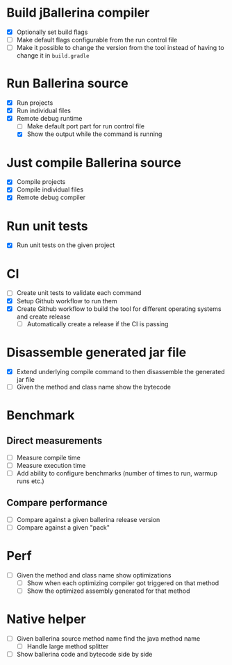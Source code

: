 # Build jBallerina compiler
+ [x] Optionally set build flags
+ [ ] Make default flags configurable from the run control file
+ [ ] Make it possible to change the version from the tool instead of having to change it in `build.gradle`

# Run Ballerina source
+ [x] Run projects
+ [x] Run individual files
+ [x] Remote debug runtime
    + [ ] Make default port part for run control file
    + [x] Show the output while the command is running

# Just compile Ballerina source
+ [x] Compile projects
+ [x] Compile individual files
+ [x] Remote debug compiler

# Run unit tests
+ [x] Run unit tests on the given project

# CI
+ [ ] Create unit tests to validate each command
+ [x] Setup Github workflow to run them
+ [x] Create Github workflow to build the tool for different operating systems and create release
    + [ ] Automatically create a release if the CI is passing

# Disassemble generated jar file
+ [x] Extend underlying compile command to then disassemble the generated jar file
+ [ ] Given the method and class name show the bytecode

# Benchmark
## Direct measurements
+ [ ] Measure compile time
+ [ ] Measure execution time
+ [ ] Add ability to configure benchmarks (number of times to run, warmup runs etc.)

## Compare performance
+ [ ] Compare against a given ballerina release version
+ [ ] Compare against a given "pack"

# Perf
+ [ ] Given the method and class name show optimizations
    + [ ] Show when each optimizing compiler got triggered on that method
    + [ ] Show the optimized assembly generated for that method

# Native helper
+ [ ] Given ballerina source method name find the java method name
    + [ ] Handle large method splitter
+ [ ] Show ballerina code and bytecode side by side
